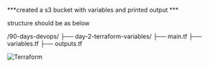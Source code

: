 ***created a s3 bucket with variables and printed output ***

structure should be as below

/90-days-devops/
 ├── day-2-terraform-variables/
      ├── main.tf
      ├── variables.tf
      ├── outputs.tf

![Terraform ](https://gdm-catalog-fmapi-prod.imgix.net/ProductLogo/77befea2-7041-4c6c-9ec7-d75bb60b21c6.png)